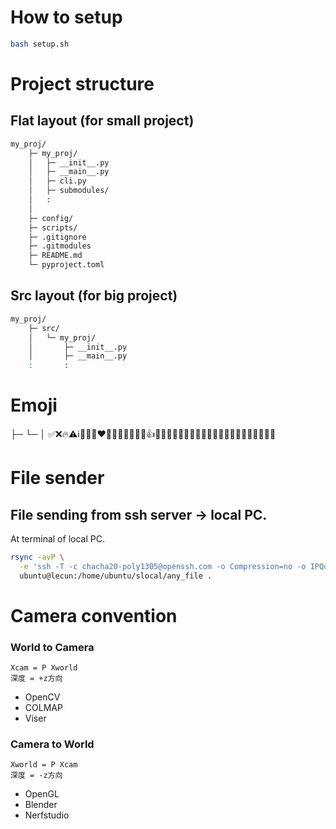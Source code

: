 # How to setup
```bash
bash setup.sh
```

# Project structure
## Flat layout (for small project)
```bash
my_proj/
    ├─ my_proj/
    │   ├─ __init__.py
    │   ├─ __main__.py
    │   ├─ cli.py
    │   ├─ submodules/
    │   :
    │
    ├─ config/
    ├─ scripts/
    ├─ .gitignore
    ├─ .gitmodules
    ├─ README.md
    └─ pyproject.toml
```
## Src layout (for big project)
```bash
my_proj/
    ├─ src/
    │   └─ my_proj/
    │       ├─ __init__.py
    │       ├─ __main__.py
    :       :
```

# Emoji
├─ └─ │
✅❌🔥⚠️ℹ️🐛🚀😂❤️🤣😍😊🙏😘😎😢👍👏🎉🤔🙌😏😜😇🤗💕😱🤩🥰😔😌😴🤤🤮🤡💔🙇🤖

# File sender
## File sending from ssh server -> local PC.  
At terminal of local PC.
```bash
rsync -avP \
  -e 'ssh -T -c chacha20-poly1305@openssh.com -o Compression=no -o IPQoS=throughput' \
  ubuntu@lecun:/home/ubuntu/slocal/any_file .
```

# Camera convention
### World to Camera
`Xcam = P Xworld`  
`深度 = +z方向`
- OpenCV
- COLMAP
- Viser
### Camera to World
`Xworld = P Xcam`  
`深度 = -z方向`
- OpenGL
- Blender
- Nerfstudio
